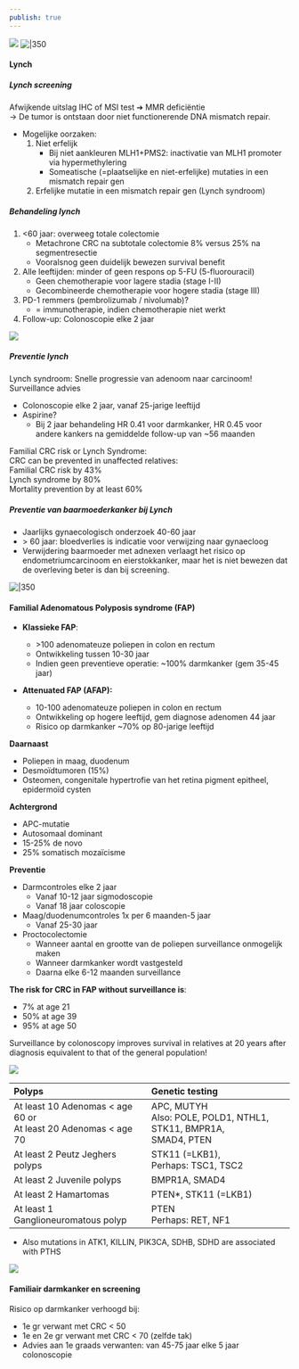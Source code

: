 ```yaml
---
publish: true
---
```


![](https://i.imgur.com/f3P5z9V.png)
![|350](https://i.imgur.com/FwVi996.png)
#### Lynch
##### Lynch screening  
Afwijkende uitslag IHC of MSI test ➔ MMR deficiëntie  
→ De tumor is ontstaan door niet functionerende DNA mismatch repair.  
- Mogelijke oorzaken:  
	1.  Niet erfelijk  
		- Bij niet aankleuren MLH1+PMS2: inactivatie van MLH1 promoter via hypermethylering  
		- Someatische (=plaatselijke en niet-erfelijke) mutaties in een mismatch repair gen  
	2.  Erfelijke mutatie in een mismatch repair gen (Lynch syndroom)

##### Behandeling lynch
1. <60 jaar: overweeg totale colectomie 
	- Metachrone CRC na subtotale colectomie 8% versus 25% na segmentresectie  
	- Vooralsnog geen duidelijk bewezen survival benefit 
2. Alle leeftijden: minder of geen respons op 5-FU (5-fluorouracil)  
	- Geen chemotherapie voor lagere stadia (stage I-II)  
	- Gecombineerde chemotherapie voor hogere stadia (stage III)
3. PD-1 remmers (pembrolizumab / nivolumab)?  
	- = immunotherapie, indien chemotherapie niet werkt
4. Follow-up: Colonoscopie elke 2 jaar


![](https://i.imgur.com/Gc6Diql.png)
##### Preventie lynch
Lynch syndroom: Snelle progressie van adenoom naar carcinoom!  
Surveillance advies  
- Colonoscopie elke 2 jaar, vanaf 25-jarige leeftijd  
- Aspirine?  
	- Bij 2 jaar behandeling HR 0.41 voor darmkanker, HR 0.45 voor andere kankers na gemiddelde follow-up van ~56 maanden

Familial CRC risk or Lynch Syndrome:  
CRC can be prevented in unaffected relatives:  
Familial CRC risk by 43%  
Lynch syndrome by 80%  
Mortality prevention by at least 60%

##### Preventie van baarmoederkanker bij Lynch  
- Jaarlijks gynaecologisch onderzoek 40-60 jaar  
- \> 60 jaar: bloedverlies is indicatie voor verwijzing naar gynaecloog  
- Verwijdering baarmoeder met adnexen verlaagt het risico op endometriumcarcinoom en eierstokkanker, maar het is niet bewezen dat de overleving beter is dan bij screening.

![|350](https://i.imgur.com/IetDp30.png)

#### Familial Adenomatous Polyposis syndrome (FAP)
- **Klassieke FAP**:  
	- \>100 adenomateuze poliepen in colon en rectum  
	- Ontwikkeling tussen 10-30 jaar  
	- Indien geen preventieve operatie: ~100% darmkanker (gem 35-45 jaar)  

- **Attenuated FAP (AFAP):**  
	- 10-100 adenomateuze poliepen in colon en rectum  
	- Ontwikkeling op hogere leeftijd, gem diagnose adenomen 44 jaar  
	- Risico op darmkanker ~70% op 80-jarige leeftijd

**Daarnaast**
- Poliepen in maag, duodenum  
- Desmoïdtumoren (15%)  
- Osteomen, congenitale hypertrofie van het retina pigment epitheel, epidermoïd cysten

**Achtergrond**  
- APC-mutatie  
- Autosomaal dominant  
- 15-25% de novo  
- 25% somatisch mozaïcisme

**Preventie**
 - Darmcontroles elke 2 jaar
	 - Vanaf 10-12 jaar sigmodoscopie
	 - Vanaf 18 jaar coloscopie
 - Maag/duodenumcontroles 1x per 6 maanden-5 jaar
	 - Vanaf 25-30 jaar
 - Proctocolectomie
	 - Wanneer aantal en grootte van de poliepen surveillance onmogelijk maken
	 - Wanneer darmkanker wordt vastgesteld
	 - Daarna elke 6-12 maanden surveillance

**The risk for CRC in FAP without surveillance is**:  
- 7% at age 21  
- 50% at age 39  
- 95% at age 50  

Surveillance by colonoscopy improves survival in relatives at 20 years after diagnosis equivalent to that of the general population!

![](https://i.imgur.com/Ml5LVH3.png)


| Polyps     |    Genetic testing     |
|:-----|:-----|
| At least 10 Adenomas < age 60 or  </br> At least 20 Adenomas < age 70       |  APC, MUTYH </br> Also: POLE, POLD1, NTHL1, STK11, BMPR1A,  </br> SMAD4, PTEN    |
| At least 2 Peutz Jeghers polyps        |  STK11 (=LKB1), </br> Perhaps: TSC1, TSC2     |
| At least 2 Juvenile polyps     |   BMPR1A, SMAD4      |
| At least 2 Hamartomas     |  PTEN*, STK11 (=LKB1)      |
|  At least 1 Ganglioneuromatous polyp    |  PTEN  </br> Perhaps: RET, NF1     |

* Also mutations in ATK1, KILLIN, PIK3CA, SDHB, SDHD are associated with PTHS

  
![](https://i.imgur.com/IrZzIYB.png)



 
#### Familiair darmkanker en screening
Risico op darmkanker verhoogd bij:  
- 1e gr verwant met CRC < 50  
- 1e en 2e gr verwant met CRC < 70 (zelfde tak)  
- Advies aan 1e graads verwanten: van 45-75 jaar elke 5 jaar colonoscopie